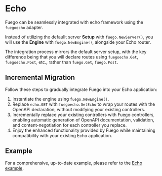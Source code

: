 # Echo

Fuego can be seamlessly integrated with echo framework using the `fuegoecho` adapter.

Instead of utilizing the defaullt server **Setup** with `fuego.NewServer()`, you will use the **Engine** with `fuego.NewEngine()`, alongside your Echo router.

The integration process mirrors the default server setup, with the key difference being that you will declare routes using `fuegoecho.Get`, `fuegoecho.Post`, etc., rather than `fuego.Get`, `fuego.Post`.

## Incremental Migration

Follow these steps to gradually integrate Fuego into your Echo application:

1. Instantiate the engine using `fuego.NewEngine()`.
2. Replace `echo.GET` with `fuegoecho.GetEcho` to wrap your routes with the OpenAPI declaration, without modifying your existing controllers.
3. Incrementally replace your existing controllers with Fuego controllers,  enabling automatic generation of OpenAPI documentation, validation, and content-negotiation for each controller you replace.
4. Enjoy the enhanced functionality provided by Fuego while maintaining compatibility with your existing Echo application.

## Example

For a comprehensive, up-to-date example, please refer to the [Echo example](https://github.com/go-fuego/fuego/tree/main/examples/echo-compat).